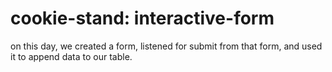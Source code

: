# cookie-stand: interactive-form

on this day, we created a form, listened for submit from that form, and used it to append data to our table. 
